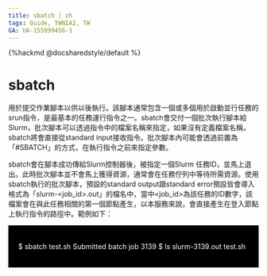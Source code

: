 ```yaml
---
title: sbatch | zh
tags: Guide, TWNIA2, TW
GA: UA-155999456-1
---
```


{%hackmd @docsharedstyle/default %}

# sbatch

用於提交作業腳本以供以後執行。該腳本通常包含一個或多個用於啟動並行任務的srun指令，是最基本的任務運行指令之一。sbatch會交付一個批次執行腳本給Slurm，批次腳本可以透過指令中的檔案名稱來指定，如果沒有定義檔案名稱，sbatch將會直接從standard input接收指令。批次腳本內可能會透過前置為「#SBATCH」的方式，在執行指令之前來指定參數。

sbatch會在腳本成功傳給Slurm控制器後，被指定一個Slurm 任務ID，並馬上退出。此時批次腳本並不會馬上獲得資源，通常會在任務佇列中等待所需資源。使用sbatch執行的批次腳本，預設的standard output跟standard error預設皆會導入格式為「slurm-<job_id>.out」的檔名中，當中<job_id>為該任務的ID數字，該檔案會在與此任務相關的第一個節點產生，以本服務來說，會直接產生在登入節點上執行指令的路徑中。範例如下：


<div style="background-color:black;color:white;padding:20px;">
    
$ sbatch test.sh 
Submitted batch job 3139
$ ls
slurm-3139.out  test.sh

</div>